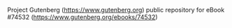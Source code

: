 Project Gutenberg (https://www.gutenberg.org) public repository for
eBook #74532 (https://www.gutenberg.org/ebooks/74532)
